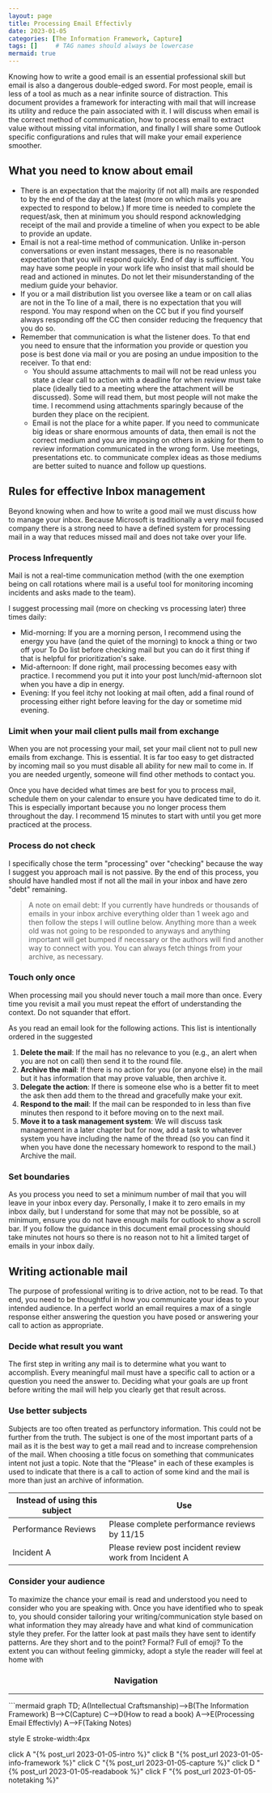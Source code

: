 ```yaml
---
layout: page
title: Processing Email Effectivly
date: 2023-01-05
categories: [The Information Framework, Capture]
tags: []     # TAG names should always be lowercase
mermaid: true
---
```

Knowing how to write a good email is an essential professional skill but email is also a dangerous double-edged sword. For most people, email is less of a tool as much as a near infinite source of distraction. This document provides a framework for interacting with mail that will increase its utility and reduce the pain associated with it. I will discuss when email is the correct method of communication, how to process email to extract value without missing vital information, and finally I will share some Outlook specific configurations and rules that will make your email experience smoother.

## What you need to know about email
- There is an expectation that the majority (if not all) mails are responded to by the end of the day at the latest (more on which mails you are expected to respond to below.) If more time is needed to complete the request/ask, then at minimum you should respond acknowledging receipt of the mail and provide a timeline of when you expect to be able to provide an update.
- Email is not a real-time method of communication. Unlike in-person conversations or even instant messages, there is no reasonable expectation that you will respond quickly. End of day is sufficient. You may have some people in your work life who insist that mail should be read and actioned in minutes. Do not let their misunderstanding of the medium guide your behavior.
- If you or a mail distribution list you oversee like a team or on call alias are not in the To line of a mail, there is no expectation that you will respond. You may respond when on the CC but if you find yourself always responding off the CC then consider reducing the frequency that you do so.
- Remember that communication is what the listener does. To that end you need to ensure that the information you provide or question you pose is best done via mail or you are posing an undue imposition to the receiver. To that end:
    - You should assume attachments to mail will not be read unless you state a clear call to action with a deadline for when review must take place (ideally tied to a meeting where the attachment will be discussed). Some will read them, but most people will not make the time. I recommend using attachments sparingly because of the burden they place on the recipient.
    - Email is not the place for a white paper. If you need to communicate big ideas or share enormous amounts of data, then email is not the correct medium and you are imposing on others in asking for them to review information communicated in the wrong form. Use meetings, presentations etc. to communicate complex ideas as those mediums are better suited to nuance and follow up questions.

## Rules for effective Inbox management
Beyond knowing when and how to write a good mail we must discuss how to manage your inbox. Because Microsoft is traditionally a very mail focused company there is a strong need to have a defined system for processing mail in a way that reduces missed mail and does not take over your life.

### Process Infrequently
Mail is not a real-time communication method (with the one exemption being on call rotations where mail is a useful tool for monitoring incoming incidents and asks made to the team). 

I suggest processing mail (more on checking vs processing later) three times daily:
- Mid-morning: If you are a morning person, I recommend using the energy you have (and the quiet of the morning) to knock a thing or two off your To Do list before checking mail but you can do it first thing if that is helpful for prioritization's sake.
- Mid-afternoon: If done right, mail processing becomes easy with practice. I recommend you put it into your post lunch/mid-afternoon slot when you have a dip in energy.
- Evening: If you feel itchy not looking at mail often, add a final round of processing either right before leaving for the day or sometime mid evening.

### Limit when your mail client pulls mail from exchange
When you are not processing your mail, set your mail client not to pull new emails from exchange. 
This is essential. It is far too easy to get distracted by incoming mail so you must disable all ability for new mail to come in. If you are needed urgently, someone will find other methods to contact you.

Once you have decided what times are best for you to process mail, schedule them on your calendar to ensure you have dedicated time to do it. This is especially important because you no longer process them throughout the day. I recommend 15 minutes to start with until you get more practiced at the process.

### Process do not check
I specifically chose the term "processing" over "checking" because the way I suggest you approach mail is not passive. By the end of this process, you should have handled most if not all the mail in your inbox and have zero "debt" remaining.

> A note on email debt: If you currently have hundreds or thousands of emails in your inbox archive everything older than 1 week ago and then follow the steps I will outline below. Anything more than a week old was not going to be responded to anyways and anything important will get bumped if necessary or the authors will find another way to connect with you. You can always fetch things from your archive, as necessary.

### Touch only once
When processing mail you should never touch a mail more than once. Every time you revisit a mail you must repeat the effort of understanding the context. Do not squander that effort.

As you read an email look for the following actions. This list is intentionally ordered in the suggested
1.	__Delete the mail__: If the mail has no relevance to you (e.g., an alert when you are not on call) then send it to the round file.
2.	__Archive the mail__: If there is no action for you (or anyone else) in the mail but it has information that may prove valuable, then archive it.
3.	__Delegate the action__: If there is someone else who is a better fit to meet the ask then add them to the thread and gracefully make your exit.
4.	__Respond to the mail__: If the mail can be responded to in less than five minutes then respond to it before moving on to the next mail.
5.	__Move it to a task management system__: We will discuss task management in a later chapter but for now, add a task to whatever system you have including the name of the thread (so you can find it when you have done the necessary homework to respond to the mail.) Archive the mail.

### Set boundaries
As you process you need to set a minimum number of mail that you will leave in your inbox every day. Personally, I make it to zero emails in my inbox daily, but I understand for some that may not be possible, so at minimum, ensure you do not have enough mails for outlook to show a scroll bar. If you follow the guidance in this document email processing should take minutes not hours so there is no reason not to hit a limited target of emails in your inbox daily.

## Writing actionable mail
The purpose of professional writing is to drive action, not to be read. To that end, you need to be thoughtful in how you communicate your ideas to your intended audience. In a perfect world an email requires a max of a single response either answering the question you have posed or answering your call to action as appropriate.

### Decide what result you want
The first step in writing any mail is to determine what you want to accomplish. Every meaningful mail must have a specific call to action or a question you need the answer to. Deciding what your goals are up front before writing the mail will help you clearly get that result across.

### Use better subjects
Subjects are too often treated as perfunctory information. This could not be further from the truth. The subject is one of the most important parts of a mail as it is the best way to get a mail read and to increase comprehension of the mail. When choosing a title focus on something that communicates intent not just a topic. Note that the "Please" in each of these examples is used to indicate that there is a call to action of some kind and the mail is more than just an archive of information.

| Instead of using this subject | Use                                                    |
| ------------------------------| -------------------------------------------------------|
| Performance Reviews           | Please complete performance reviews by 11/15           |
| Incident A                    | Please review post incident review work from Incident A|

### Consider your audience
To maximize the chance your email is read and understood you need to consider who you are speaking with. Once you have identified who to speak to, you should consider tailoring your writing/communication style based on what information they may already have and what kind of communication style they prefer. For the latter look at past mails they have sent to identify patterns. Are they short and to the point? Formal? Full of emoji? To the extent you can without feeling gimmicky, adopt a style the reader will feel at home with

<center><h3>Navigation</h3></center>
<hr/>
```mermaid
graph TD;
  A(Intellectual Craftsmanship)-->B(The Information Framework)
  B-->C(Capture)
  C-->D(How to read a book)
  A-->E(Processing Email Effectivly)
  A-->F(Taking Notes)

  style E stroke-width:4px

  click A "{% post_url 2023-01-05-intro %}"
  click B "{% post_url 2023-01-05-info-framework %}"
  click C "{% post_url 2023-01-05-capture %}"
  click D "{% post_url 2023-01-05-readabook %}"
  click F "{% post_url 2023-01-05-notetaking %}"
```
